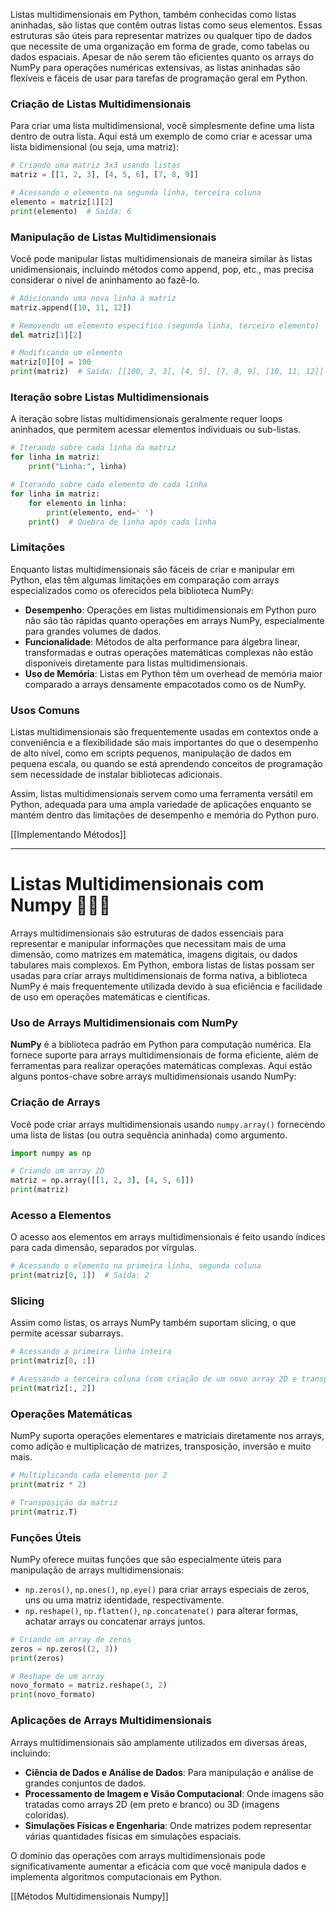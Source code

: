 Listas multidimensionais em Python, também conhecidas como listas aninhadas, são listas que contêm outras listas como seus elementos. Essas estruturas são úteis para representar matrizes ou qualquer tipo de dados que necessite de uma organização em forma de grade, como tabelas ou dados espaciais. Apesar de não serem tão eficientes quanto os arrays do NumPy para operações numéricas extensivas, as listas aninhadas são flexíveis e fáceis de usar para tarefas de programação geral em Python.

### Criação de Listas Multidimensionais

Para criar uma lista multidimensional, você simplesmente define uma lista dentro de outra lista. Aqui está um exemplo de como criar e acessar uma lista bidimensional (ou seja, uma matriz):

```python
# Criando uma matriz 3x3 usando listas
matriz = [[1, 2, 3], [4, 5, 6], [7, 8, 9]]

# Acessando o elemento na segunda linha, terceira coluna
elemento = matriz[1][2]
print(elemento)  # Saída: 6

```

### Manipulação de Listas Multidimensionais

Você pode manipular listas multidimensionais de maneira similar às listas unidimensionais, incluindo métodos como append, pop, etc., mas precisa considerar o nível de aninhamento ao fazê-lo.

```python
# Adicionando uma nova linha à matriz
matriz.append([10, 11, 12])

# Removendo um elemento específico (segunda linha, terceiro elemento)
del matriz[1][2]

# Modificando um elemento
matriz[0][0] = 100
print(matriz)  # Saída: [[100, 2, 3], [4, 5], [7, 8, 9], [10, 11, 12]]

```

### Iteração sobre Listas Multidimensionais

A iteração sobre listas multidimensionais geralmente requer loops aninhados, que permitem acessar elementos individuais ou sub-listas.

```python
# Iterando sobre cada linha da matriz
for linha in matriz:
    print("Linha:", linha)

# Iterando sobre cada elemento de cada linha
for linha in matriz:
    for elemento in linha:
        print(elemento, end=' ')
    print()  # Quebra de linha após cada linha

```

### Limitações

Enquanto listas multidimensionais são fáceis de criar e manipular em Python, elas têm algumas limitações em comparação com arrays especializados como os oferecidos pela biblioteca NumPy:

- **Desempenho**: Operações em listas multidimensionais em Python puro não são tão rápidas quanto operações em arrays NumPy, especialmente para grandes volumes de dados.
- **Funcionalidade**: Métodos de alta performance para álgebra linear, transformadas e outras operações matemáticas complexas não estão disponíveis diretamente para listas multidimensionais.
- **Uso de Memória**: Listas em Python têm um overhead de memória maior comparado a arrays densamente empacotados como os de NumPy.

### Usos Comuns

Listas multidimensionais são frequentemente usadas em contextos onde a conveniência e a flexibilidade são mais importantes do que o desempenho de alto nível, como em scripts pequenos, manipulação de dados em pequena escala, ou quando se está aprendendo conceitos de programação sem necessidade de instalar bibliotecas adicionais.

Assim, listas multidimensionais servem como uma ferramenta versátil em Python, adequada para uma ampla variedade de aplicações enquanto se mantém dentro das limitações de desempenho e memória do Python puro.

[[Implementando Métodos]]

---

# Listas Multidimensionais com Numpy 🤹🏻‍♂️

Arrays multidimensionais são estruturas de dados essenciais para representar e manipular informações que necessitam mais de uma dimensão, como matrizes em matemática, imagens digitais, ou dados tabulares mais complexos. Em Python, embora listas de listas possam ser usadas para criar arrays multidimensionais de forma nativa, a biblioteca NumPy é mais frequentemente utilizada devido à sua eficiência e facilidade de uso em operações matemáticas e científicas.

### Uso de Arrays Multidimensionais com NumPy

**NumPy** é a biblioteca padrão em Python para computação numérica. Ela fornece suporte para arrays multidimensionais de forma eficiente, além de ferramentas para realizar operações matemáticas complexas. Aqui estão alguns pontos-chave sobre arrays multidimensionais usando NumPy:

### Criação de Arrays

Você pode criar arrays multidimensionais usando `numpy.array()` fornecendo uma lista de listas (ou outra sequência aninhada) como argumento.

```python
import numpy as np

# Criando um array 2D
matriz = np.array([[1, 2, 3], [4, 5, 6]])
print(matriz)

```

### Acesso a Elementos

O acesso aos elementos em arrays multidimensionais é feito usando índices para cada dimensão, separados por vírgulas.

```python
# Acessando o elemento na primeira linha, segunda coluna
print(matriz[0, 1])  # Saída: 2

```

### Slicing

Assim como listas, os arrays NumPy também suportam slicing, o que permite acessar subarrays.

```python
# Acessando a primeira linha inteira
print(matriz[0, :])

# Acessando a terceira coluna (com criação de um novo array 2D e transposição)
print(matriz[:, 2])

```

### Operações Matemáticas

NumPy suporta operações elementares e matriciais diretamente nos arrays, como adição e multiplicação de matrizes, transposição, inversão e muito mais.

```python
# Multiplicando cada elemento por 2
print(matriz * 2)

# Transposição da matriz
print(matriz.T)

```

### Funções Úteis

NumPy oferece muitas funções que são especialmente úteis para manipulação de arrays multidimensionais:

- `np.zeros()`, `np.ones()`, `np.eye()` para criar arrays especiais de zeros, uns ou uma matriz identidade, respectivamente.
- `np.reshape()`, `np.flatten()`, `np.concatenate()` para alterar formas, achatar arrays ou concatenar arrays juntos.

```python
# Criando um array de zeros
zeros = np.zeros((2, 3))
print(zeros)

# Reshape de um array
novo_formato = matriz.reshape(3, 2)
print(novo_formato)

```

### Aplicações de Arrays Multidimensionais

Arrays multidimensionais são amplamente utilizados em diversas áreas, incluindo:

- **Ciência de Dados e Análise de Dados**: Para manipulação e análise de grandes conjuntos de dados.
- **Processamento de Imagem e Visão Computacional**: Onde imagens são tratadas como arrays 2D (em preto e branco) ou 3D (imagens coloridas).
- **Simulações Físicas e Engenharia**: Onde matrizes podem representar várias quantidades físicas em simulações espaciais.

O domínio das operações com arrays multidimensionais pode significativamente aumentar a eficácia com que você manipula dados e implementa algoritmos computacionais em Python.

[[Métodos Multidimensionais Numpy]]
